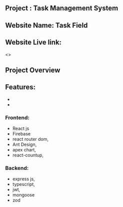 ## Project : Task Management System

## Website Name: Task Field

## Website Live link:

<>

## Project Overview

## Features:

-
-

### Frontend:

- React js
- Firebase
- react router dom,
- Ant Design,
- apex chart,
- react-countup,

### Backend:

- express js,
- typescript,
- jwt,
- mongoose
- zod
